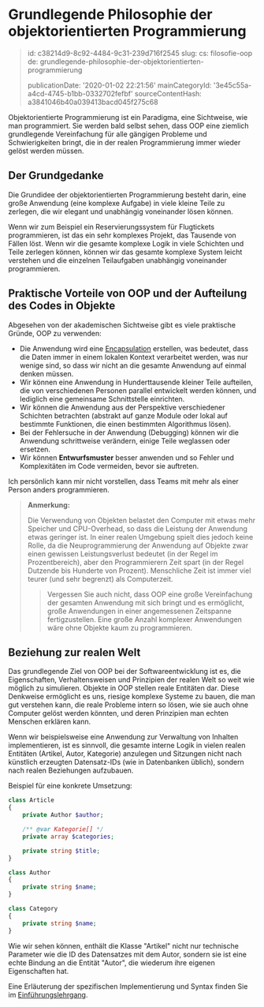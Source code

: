 Grundlegende Philosophie der objektorientierten Programmierung
==============================================================

> id: c38214d9-8c92-4484-9c31-239d716f2545
> slug:
> 	cs: filosofie-oop
> 	de: grundlegende-philosophie-der-objektorientierten-programmierung
> 
> publicationDate: '2020-01-02 22:21:56'
> mainCategoryId: '3e45c55a-a4cd-4745-b1bb-0332702fefbf'
> sourceContentHash: a3841046b40a039413bacd045f275c68

Objektorientierte Programmierung ist ein Paradigma, eine Sichtweise, wie man programmiert. Sie werden bald selbst sehen, dass OOP eine ziemlich grundlegende Vereinfachung für alle gängigen Probleme und Schwierigkeiten bringt, die in der realen Programmierung immer wieder gelöst werden müssen.

Der Grundgedanke
-----------------

Die Grundidee der objektorientierten Programmierung besteht darin, eine große Anwendung (eine komplexe Aufgabe) in viele kleine Teile zu zerlegen, die wir elegant und unabhängig voneinander lösen können.

Wenn wir zum Beispiel ein Reservierungssystem für Flugtickets programmieren, ist das ein sehr komplexes Projekt, das Tausende von Fällen löst. Wenn wir die gesamte komplexe Logik in viele Schichten und Teile zerlegen können, können wir das gesamte komplexe System leicht verstehen und die einzelnen Teilaufgaben unabhängig voneinander programmieren.

Praktische Vorteile von OOP und der Aufteilung des Codes in Objekte
------------------------------------------------

Abgesehen von der akademischen Sichtweise gibt es viele praktische Gründe, OOP zu verwenden:

- Die Anwendung wird eine <a href="/encapsulation">Encapsulation</a> erstellen, was bedeutet, dass die Daten immer in einem lokalen Kontext verarbeitet werden, was nur wenige sind, so dass wir nicht an die gesamte Anwendung auf einmal denken müssen.
- Wir können eine Anwendung in Hunderttausende kleiner Teile aufteilen, die von verschiedenen Personen parallel entwickelt werden können, und lediglich eine gemeinsame Schnittstelle einrichten.
- Wir können die Anwendung aus der Perspektive verschiedener Schichten betrachten (abstrakt auf ganze Module oder lokal auf bestimmte Funktionen, die einen bestimmten Algorithmus lösen).
- Bei der Fehlersuche in der Anwendung (Debugging) können wir die Anwendung schrittweise verändern, einige Teile weglassen oder ersetzen.
- Wir können **Entwurfsmuster** besser anwenden und so Fehler und Komplexitäten im Code vermeiden, bevor sie auftreten.

Ich persönlich kann mir nicht vorstellen, dass Teams mit mehr als einer Person anders programmieren.

> **Anmerkung:**
>
> Die Verwendung von Objekten belastet den Computer mit etwas mehr Speicher und CPU-Overhead, so dass die Leistung der Anwendung etwas geringer ist. In einer realen Umgebung spielt dies jedoch keine Rolle, da die Neuprogrammierung der Anwendung auf Objekte zwar einen gewissen Leistungsverlust bedeutet (in der Regel im Prozentbereich), aber den Programmierern Zeit spart (in der Regel Dutzende bis Hunderte von Prozent). Menschliche Zeit ist immer viel teurer (und sehr begrenzt) als Computerzeit.
>
> > Vergessen Sie auch nicht, dass OOP eine große Vereinfachung der gesamten Anwendung mit sich bringt und es ermöglicht, große Anwendungen in einer angemessenen Zeitspanne fertigzustellen. Eine große Anzahl komplexer Anwendungen wäre ohne Objekte kaum zu programmieren.

Beziehung zur realen Welt
-------------------------

Das grundlegende Ziel von OOP bei der Softwareentwicklung ist es, die Eigenschaften, Verhaltensweisen und Prinzipien der realen Welt so weit wie möglich zu simulieren. Objekte in OOP stellen reale Entitäten dar. Diese Denkweise ermöglicht es uns, riesige komplexe Systeme zu bauen, die man gut verstehen kann, die reale Probleme intern so lösen, wie sie auch ohne Computer gelöst werden könnten, und deren Prinzipien man echten Menschen erklären kann.

Wenn wir beispielsweise eine Anwendung zur Verwaltung von Inhalten implementieren, ist es sinnvoll, die gesamte interne Logik in vielen realen Entitäten (Artikel, Autor, Kategorie) anzulegen und Sitzungen nicht nach künstlich erzeugten Datensatz-IDs (wie in Datenbanken üblich), sondern nach realen Beziehungen aufzubauen.

Beispiel für eine konkrete Umsetzung:

```php
class Article
{
    private Author $author;

    /** @var Kategorie[] */
    private array $categories;

    private string $title;
}

class Author
{
    private string $name;
}

class Category
{
    private string $name;
}
```

Wie wir sehen können, enthält die Klasse "Artikel" nicht nur technische Parameter wie die ID des Datensatzes mit dem Autor, sondern sie ist eine echte Bindung an die Entität "Autor", die wiederum ihre eigenen Eigenschaften hat.

Eine Erläuterung der spezifischen Implementierung und Syntax finden Sie im <a href="/uvod-do-oop">Einführungslehrgang</a>.
